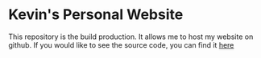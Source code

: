 # Kevin's Personal Website
This repository is the build production. It allows me to host my website on github. If you would like to see the source code, you can find it [here](https://github.com/kevinkid135/personalsite)
